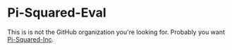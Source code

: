 Pi-Squared-Eval
===============

This is is not the GitHub organization you're looking for.
Probably you want [Pi-Squared-Inc].



<!-------------------------------------------------------------------->
[Pi-Squared-Inc]: https://github.com/Pi-Squared-Inc
